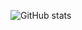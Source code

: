 
![GitHub stats](https://github-readme-stats.vercel.app/api?username=AOriginalUsername&count_private=true&show_icons=true&theme=dark)
